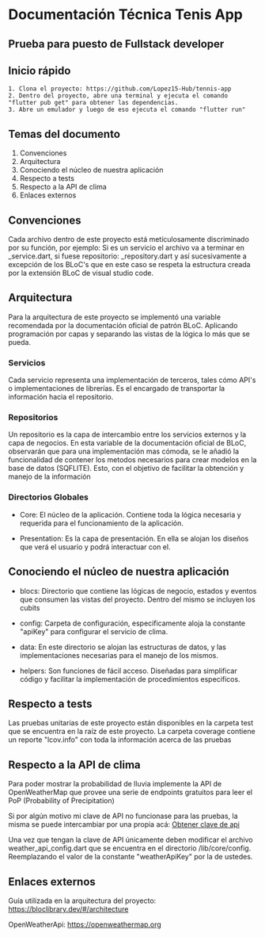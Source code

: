 # Documentación Técnica Tenis App

## Prueba para puesto de Fullstack developer

## Inicio rápido

    1. Clona el proyecto: https://github.com/Lopez15-Hub/tennis-app
    2. Dentro del proyecto, abre una terminal y ejecuta el comando "flutter pub get" para obtener las dependencias.
    3. Abre un emulador y luego de eso ejecuta el comando "flutter run"

## Temas del documento

1. Convenciones
2. Arquitectura
3. Conociendo el núcleo de nuestra aplicación
4. Respecto a tests
5. Respecto a la API de clima
6. Enlaces externos

## Convenciones

Cada archivo dentro de este proyecto está metículosamente discriminado por su función, por ejemplo: Si es un servicio el archivo va a terminar en \_service.dart, si fuese repositorio: \_repository.dart y así sucesivamente a excepción de los BLoC's que en este caso se respeta la estructura creada por la extensión BLoC de visual studio code.

## Arquitectura

Para la arquitectura de este proyecto se implementó una variable recomendada por la documentación oficial de patrón BLoC. Aplicando programación por capas y separando las vistas de la lógica lo más que se pueda.

### Servicios

Cada servicio representa una implementación de terceros, tales cómo API's o implementaciones de librerías. Es el encargado de transportar la información hacia el repositorio.

### Repositorios

Un repositorio es la capa de intercambio entre los servicios externos y la capa de negocios. En esta variable de la documentación oficial de BLoC, observarán que para una implementación mas cómoda, se le añadió la funcionalidad de contener los metodos necesarios para crear modelos en la base de datos (SQFLITE). Esto, con el objetivo de facilitar la obtención y manejo de la información

### Directorios Globales

- Core: El núcleo de la aplicación. Contiene toda la lógica necesaria y requerida para el funcionamiento de la aplicación.

- Presentation: Es la capa de presentación. En ella se alojan los diseños que verá el usuario y podrá interactuar con el.

## Conociendo el núcleo de nuestra aplicación

- blocs: Directorio que contiene las lógicas de negocio, estados y eventos que consumen las vistas del proyecto. Dentro del mismo se incluyen los cubits
- config: Carpeta de configuración, especificamente aloja la constante "apiKey" para configurar el servicio de clima.

- data: En este directorio se alojan las estructuras de datos, y las implementaciones necesarias para el manejo de los mismos.

- helpers: Son funciones de fácil acceso. Diseñadas para simplificar código y facilitar la implementación de procedimientos especificos.

## Respecto a tests

Las pruebas unitarias de este proyecto están disponibles en la carpeta test que se encuentra en la raíz de este proyecto.
La carpeta coverage contiene un reporte "lcov.info" con toda la información acerca de las pruebas

## Respecto a la API de clima

Para poder mostrar la probabilidad de lluvia implemente la API de OpenWeatherMap que provee una serie de endpoints gratuitos para leer el PoP (Probability of Precipitation)

Si por algún motivo mi clave de API no funcionase para las pruebas, la misma se puede intercambiar por una propia acá:
[Obtener clave de api](https://home.openweathermap.org/users/sign_up)

Una vez que tengan la clave de API únicamente deben modificar el archivo weather_api_config.dart que se encuentra en el directorio /lib/core/config. Reemplazando el valor de la constante "weatherApiKey" por la de ustedes.

## Enlaces externos

Guía utilizada en la arquitectura del proyecto: https://bloclibrary.dev/#/architecture

OpenWeatherApi: https://openweathermap.org

